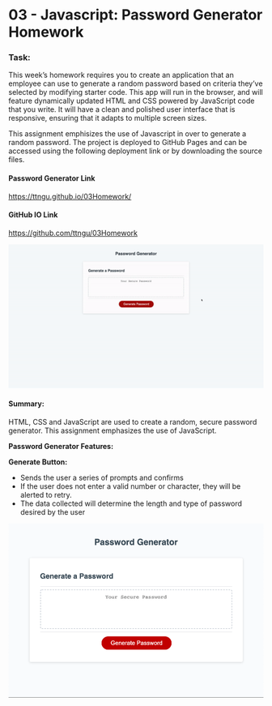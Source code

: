 # 03 - Javascript: Password Generator Homework

### **Task:**
This week’s homework requires you to create an application that an employee can use to generate a random password based on criteria they’ve selected by modifying starter code. This app will run in the browser, and will feature dynamically updated HTML and CSS powered by JavaScript code that you write. It will have a clean and polished user interface that is responsive, ensuring that it adapts to multiple screen sizes.


This assignment emphisizes the use of Javascript in over to generate a random password. The project is deployed to GitHub Pages and can be accessed using the following deployment link or by downloading the source files.

#### **Password Generator Link**
https://ttngu.github.io/03Homework/

#### **GitHub IO Link**
https://github.com/ttngu/03Homework

![Alt Text](https://github.com/ttngu/03Homework/blob/master/Assets/screenshot.gif?raw=true)

#### **Summary:**

HTML, CSS and JavaScript are used to create a random, secure password generator. 
This assignment emphasizes the use of JavaScript.

**Password Generator Features:**

**Generate Button:**
- Sends the user a series of prompts and confirms
- If the user does not enter a valid number or character, they will be alerted to retry.
- The data collected will determine the length and type of password desired by the user

![Alt Text](https://github.com/ttngu/03Homework/blob/master/Assets/PassGenButton.png?raw=true)